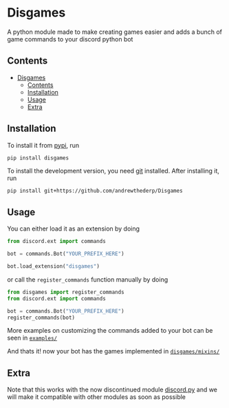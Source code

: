 # Disgames

A python module made to make creating games easier and adds a bunch of game commands to your discord python bot

## Contents

- [Disgames](#disgames)
  - [Contents](#contents)
  - [Installation](#installation)
  - [Usage](#usage)
  - [Extra](#extra)

## Installation

To install it from [pypi](https://pypi.org/project/disgames), run

```sh
pip install disgames
```

To install the development version, you need [git](https://git-scm.com/downloads) installed. After installing it, run

```shell
pip install git+https://github.com/andrewthederp/Disgames
```

## Usage

You can either load it as an extension by doing

```py
from discord.ext import commands

bot = commands.Bot("YOUR_PREFIX_HERE")

bot.load_extension("disgames")
```

or call the `register_commands` function manually by doing

```py
from disgames import register_commands
from discord.ext import commands

bot = commands.Bot("YOUR_PREFIX_HERE")
register_commands(bot)
```

More examples on customizing the commands added to your bot can be seen in [`examples/`](./examples/)

And thats it! now your bot has the games implemented in [`disgames/mixins/`](./disgames/mixins/)

## Extra

Note that this works with the now discontinued module [discord.py](https://pypi.org/project/discord.py) and we
will make it compatible with other modules as soon as possible
